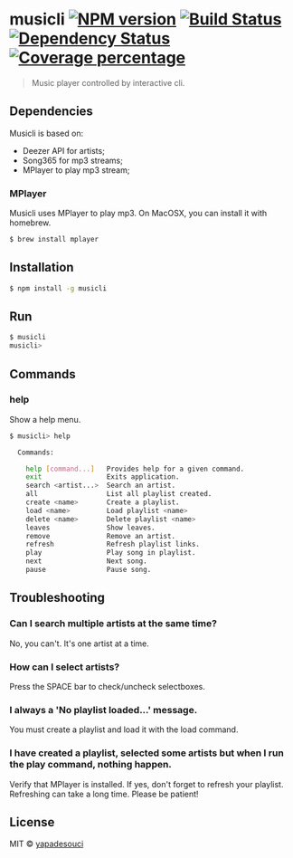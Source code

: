 # musicli [![NPM version][npm-image]][npm-url] [![Build Status][travis-image]][travis-url] [![Dependency Status][daviddm-image]][daviddm-url] [![Coverage percentage][coveralls-image]][coveralls-url]
> Music player controlled by interactive cli.

## Dependencies

Musicli is based on:
- Deezer API for artists;
- Song365 for mp3 streams;
- MPlayer to play mp3 stream;

### MPlayer

Musicli uses MPlayer to play mp3. 
On MacOSX, you can install it with homebrew.

```sh
$ brew install mplayer
```

## Installation

```sh
$ npm install -g musicli
```

## Run

```sh
$ musicli
musicli>
```

## Commands

### help

Show a help menu.

```sh
$ musicli> help

  Commands:

    help [command...]   Provides help for a given command.
    exit                Exits application.
    search <artist...>  Search an artist.
    all                 List all playlist created.
    create <name>       Create a playlist.
    load <name>         Load playlist <name>
    delete <name>       Delete playlist <name>
    leaves              Show leaves.
    remove              Remove an artist.
    refresh             Refresh playlist links.
    play                Play song in playlist.
    next                Next song.
    pause               Pause song.
```

## Troubleshooting

### Can I search multiple artists at the same time?

No, you can't. It's one artist at a time.

### How can I select artists?

Press the SPACE bar to check/uncheck selectboxes.

### I always a 'No playlist loaded...' message.

You must create a playlist and load it with the load command.

### I have created a playlist, selected some artists but when I run the play command, nothing happen.

Verify that MPlayer is installed. If yes, don't forget to refresh your playlist. Refreshing can take a long time. Please be patient!

## License

MIT © [yapadesouci](https://github.com/yapadesouci)

[npm-image]: https://badge.fury.io/js/musicli.svg
[npm-url]: https://npmjs.org/package/musicli
[travis-image]: https://travis-ci.org/yapadesouci/musicli.svg?branch=master
[travis-url]: https://travis-ci.org/yapadesouci/musicli
[daviddm-image]: https://david-dm.org/yapadesouci/musicli.svg?theme=shields.io
[daviddm-url]: https://david-dm.org/yapadesouci/musicli
[coveralls-image]: https://coveralls.io/repos/yapadesouci/musicli/badge.svg
[coveralls-url]: https://coveralls.io/r/yapadesouci/musicli
